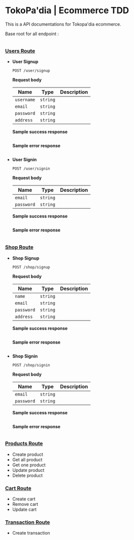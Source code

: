 ![]()

# TokoPa'dia | Ecommerce TDD 

This is a API documentations for Tokopa'dia ecommerce.

Base root for all endpoint :

```

```





### <u>Users Route</u>

- **User Signup**

  ```
  POST /user/signup
  ```

  **Request body**

  | Name       | Type     | Description |
  | ---------- | -------- | ----------- |
  | `username` | `string` |             |
  | `email`    | `string` |             |
  | `password` | `string` |             |
  | `address`  | `string` |             |

  **Sample success response**

  ```
  
  ```

  **Sample error response**

  ```
  
  ```

  

- **User Signin**

  ```
  POST /user/signin
  ```

  **Request body**

  | Name       | Type     | Description |
  | ---------- | -------- | ----------- |
  | `email`    | `string` |             |
  | `password` | `string` |             |

  **Sample success response**

  ```
  
  ```

  **Sample error response**

  ```
  
  ```

### <u>Shop Route</u>

- **Shop Signup**

  ```
  POST /shop/signup
  ```

  **Request body**

  | Name       | Type     | Description |
  | ---------- | -------- | ----------- |
  | `name`     | `string` |             |
  | `email`    | `string` |             |
  | `password` | `string` |             |
  | `address`  | `string` |             |

  **Sample success response**

  ```
  
  ```

  **Sample error response**

  ```
  
  ```

  

- **Shop Signin**

  ```
  POST /shop/signin
  ```

  **Request body**

  | Name       | Type     | Description |
  | ---------- | -------- | ----------- |
  | `email`    | `string` |             |
  | `password` | `string` |             |

  **Sample success response**

  ```
  
  ```

  **Sample error response**

  ```
  
  ```

  



### <u>Products Route</u>

- Create product
- Get all product
- Get one product
- Update product
- Delete product

### <u>Cart Route</u>

- Create cart
- Remove cart
- Update cart

### <u>Transaction Route</u>

- Create transaction